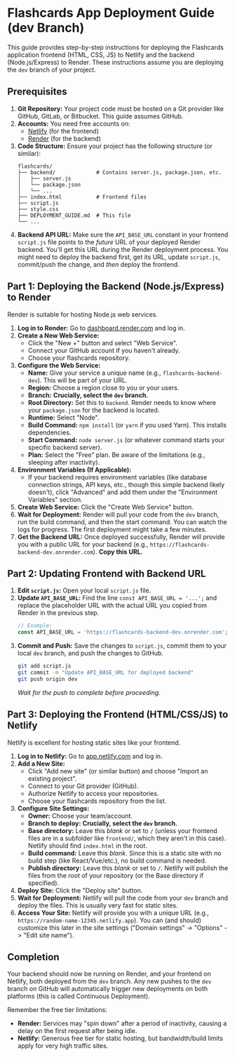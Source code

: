 # Flashcards App Deployment Guide (dev Branch)

This guide provides step-by-step instructions for deploying the Flashcards application frontend (HTML, CSS, JS) to Netlify and the backend (Node.js/Express) to Render. These instructions assume you are deploying the `dev` branch of your project.

## Prerequisites

1.  **Git Repository:** Your project code must be hosted on a Git provider like GitHub, GitLab, or Bitbucket. This guide assumes GitHub.
2.  **Accounts:** You need free accounts on:
    *   [Netlify](https://www.netlify.com/) (for the frontend)
    *   [Render](https://render.com/) (for the backend)
3.  **Code Structure:** Ensure your project has the following structure (or similar):
    ```
    flashcards/
    ├── backend/             # Contains server.js, package.json, etc.
    │   ├── server.js
    │   └── package.json
    │   └── ...
    ├── index.html           # Frontend files
    ├── script.js
    ├── style.css
    ├── DEPLOYMENT_GUIDE.md  # This file
    └── ...
    ```
4.  **Backend API URL:** Make sure the `API_BASE_URL` constant in your frontend `script.js` file points to the *future* URL of your deployed Render backend. You'll get this URL during the Render deployment process. You might need to deploy the backend first, get its URL, update `script.js`, commit/push the change, and *then* deploy the frontend.

## Part 1: Deploying the Backend (Node.js/Express) to Render

Render is suitable for hosting Node.js web services.

1.  **Log in to Render:** Go to [dashboard.render.com](https://dashboard.render.com/) and log in.
2.  **Create a New Web Service:**
    *   Click the "New +" button and select "Web Service".
    *   Connect your GitHub account if you haven't already.
    *   Choose your flashcards repository.
3.  **Configure the Web Service:**
    *   **Name:** Give your service a unique name (e.g., `flashcards-backend-dev`). This will be part of your URL.
    *   **Region:** Choose a region close to you or your users.
    *   **Branch:** **Crucially, select the `dev` branch.**
    *   **Root Directory:** Set this to `backend`. Render needs to know where your `package.json` for the backend is located.
    *   **Runtime:** Select "Node".
    *   **Build Command:** `npm install` (or `yarn` if you used Yarn). This installs dependencies.
    *   **Start Command:** `node server.js` (or whatever command starts your specific backend server).
    *   **Plan:** Select the "Free" plan. Be aware of the limitations (e.g., sleeping after inactivity).
4.  **Environment Variables (If Applicable):**
    *   If your backend requires environment variables (like database connection strings, API keys, etc., though this simple backend likely doesn't), click "Advanced" and add them under the "Environment Variables" section.
5.  **Create Web Service:** Click the "Create Web Service" button.
6.  **Wait for Deployment:** Render will pull your code from the `dev` branch, run the build command, and then the start command. You can watch the logs for progress. The first deployment might take a few minutes.
7.  **Get the Backend URL:** Once deployed successfully, Render will provide you with a public URL for your backend (e.g., `https://flashcards-backend-dev.onrender.com`). **Copy this URL.**

## Part 2: Updating Frontend with Backend URL

1.  **Edit `script.js`:** Open your local `script.js` file.
2.  **Update `API_BASE_URL`:** Find the line `const API_BASE_URL = '...';` and replace the placeholder URL with the actual URL you copied from Render in the previous step.
    ```javascript
    // Example:
    const API_BASE_URL = 'https://flashcards-backend-dev.onrender.com';
    ```
3.  **Commit and Push:** Save the changes to `script.js`, commit them to your local `dev` branch, and push the changes to GitHub.
    ```bash
    git add script.js
    git commit -m "Update API_BASE_URL for deployed backend"
    git push origin dev
    ```
    *Wait for the push to complete before proceeding.*

## Part 3: Deploying the Frontend (HTML/CSS/JS) to Netlify

Netlify is excellent for hosting static sites like your frontend.

1.  **Log in to Netlify:** Go to [app.netlify.com](https://app.netlify.com/) and log in.
2.  **Add a New Site:**
    *   Click "Add new site" (or similar button) and choose "Import an existing project".
    *   Connect to your Git provider (GitHub).
    *   Authorize Netlify to access your repositories.
    *   Choose your flashcards repository from the list.
3.  **Configure Site Settings:**
    *   **Owner:** Choose your team/account.
    *   **Branch to deploy:** **Crucially, select the `dev` branch.**
    *   **Base directory:** Leave this *blank* or set to `/` (unless your frontend files are in a subfolder like `frontend/`, which they aren't in this case). Netlify should find `index.html` in the root.
    *   **Build command:** Leave this *blank*. Since this is a static site with no build step (like React/Vue/etc.), no build command is needed.
    *   **Publish directory:** Leave this *blank* or set to `/`. Netlify will publish the files from the root of your repository (or the Base directory if specified).
4.  **Deploy Site:** Click the "Deploy site" button.
5.  **Wait for Deployment:** Netlify will pull the code from your `dev` branch and deploy the files. This is usually very fast for static sites.
6.  **Access Your Site:** Netlify will provide you with a unique URL (e.g., `https://random-name-12345.netlify.app`). You can (and should) customize this later in the site settings ("Domain settings" -> "Options" -> "Edit site name").

## Completion

Your backend should now be running on Render, and your frontend on Netlify, both deployed from the `dev` branch. Any new pushes to the `dev` branch on GitHub will automatically trigger new deployments on both platforms (this is called Continuous Deployment).

Remember the free tier limitations:

*   **Render:** Services may "spin down" after a period of inactivity, causing a delay on the first request after being idle.
*   **Netlify:** Generous free tier for static hosting, but bandwidth/build limits apply for very high traffic sites.